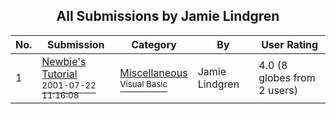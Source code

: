 ﻿<div align="center">

## All Submissions by Jamie Lindgren

</div>

No.  | Submission | Category | By   | User Rating
---- | ---------- | -------- | ---- | -----------
1 | [Newbie's Tutorial<br /><sup>2001-07-22 11:16:08</sup>](https://github.com/Planet-Source-Code/jamie-lindgren-newbie-s-tutorial__1-25544) | [Miscellaneous<br /><sup>Visual Basic</sup>](../ByCategory/miscellaneous__1-1.md) | Jamie Lindgren | 4.0 (8 globes from 2 users)
